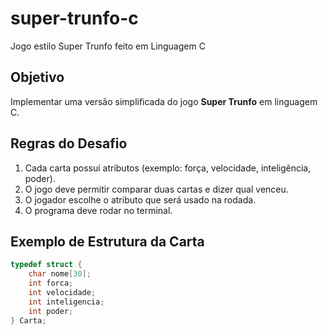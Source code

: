 # super-trunfo-c
Jogo estilo Super Trunfo feito em Linguagem C

## Objetivo
Implementar uma versão simplificada do jogo **Super Trunfo** em linguagem C.

## Regras do Desafio
1. Cada carta possui atributos (exemplo: força, velocidade, inteligência, poder).
2. O jogo deve permitir comparar duas cartas e dizer qual venceu.
3. O jogador escolhe o atributo que será usado na rodada.
4. O programa deve rodar no terminal.

## Exemplo de Estrutura da Carta
```c
typedef struct {
    char nome[30];
    int forca;
    int velocidade;
    int inteligencia;
    int poder;
} Carta;

